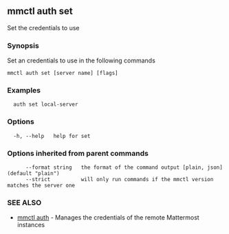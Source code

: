 ## mmctl auth set

Set the credentials to use

### Synopsis

Set an credentials to use in the following commands

```
mmctl auth set [server name] [flags]
```

### Examples

```
  auth set local-server
```

### Options

```
  -h, --help   help for set
```

### Options inherited from parent commands

```
      --format string   the format of the command output [plain, json] (default "plain")
      --strict          will only run commands if the mmctl version matches the server one
```

### SEE ALSO

* [mmctl auth](mmctl_auth.md)	 - Manages the credentials of the remote Mattermost instances

